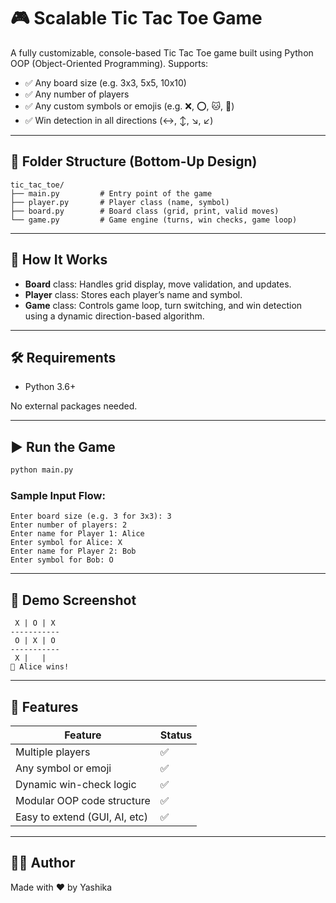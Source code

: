 # 🎮 Scalable Tic Tac Toe Game

A fully customizable, console-based Tic Tac Toe game built using Python OOP (Object-Oriented Programming). Supports:

- ✅ Any board size (e.g. 3x3, 5x5, 10x10)
- ✅ Any number of players
- ✅ Any custom symbols or emojis (e.g. ❌, ⭕, 🐱, 🔺)
- ✅ Win detection in all directions (↔, ↕, ↘, ↙)

---

## 📁 Folder Structure (Bottom-Up Design)

```
tic_tac_toe/
├── main.py         # Entry point of the game
├── player.py       # Player class (name, symbol)
├── board.py        # Board class (grid, print, valid moves)
└── game.py         # Game engine (turns, win checks, game loop)
```

---

## 🧠 How It Works

- **Board** class: Handles grid display, move validation, and updates.
- **Player** class: Stores each player’s name and symbol.
- **Game** class: Controls game loop, turn switching, and win detection using a dynamic direction-based algorithm.

---

## 🛠️ Requirements

- Python 3.6+

No external packages needed.

---

## ▶️ Run the Game

```bash
python main.py
```

### Sample Input Flow:

```
Enter board size (e.g. 3 for 3x3): 3
Enter number of players: 2
Enter name for Player 1: Alice
Enter symbol for Alice: X
Enter name for Player 2: Bob
Enter symbol for Bob: O
```

---

## 📸 Demo Screenshot

```
 X | O | X
-----------
 O | X | O
-----------
 X |   |  
🎉 Alice wins!
```

---

## 🧩 Features

| Feature                        | Status |
|-------------------------------|--------|
| Multiple players              | ✅     |
| Any symbol or emoji           | ✅     |
| Dynamic win-check logic       | ✅     |
| Modular OOP code structure    | ✅     |
| Easy to extend (GUI, AI, etc) | ✅     |

---

## 🧑‍💻 Author

Made with ❤️ by Yashika
